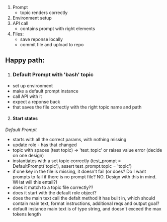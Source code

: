 
1. Prompt
    - topic renders correctly
2. Environment setup
3. API call
    - contains prompt with right elements
4. Files:
    - save reponse locally
    - commit file and upload to repo


## Happy path:

1. ### Default Prompt with 'bash' topic
- set up environment
- make a default prompt instance
- call API with it
- expect a reponse back
- that saves the file correctly with the right topic name and path

2. #### Start states

*Default Prompt*
- starts with all the correct params, with nothing missing
- update role - has that changed
- topic with spaces (test topic) -> 'test_topic' or raises value error (decide on one design)
- instantiates with a set topic correctly (test_prompt = DefaultPrompt('topic'), assert test_prompt.topic = 'topic')
- if one key in the file is missing, it doesn't fail (or does? Do I want prompts to fail if there is no prompt file? NO. Design with this in mind. WHat will this entail?)
- does it match to a topic file correctly??
- does it start with the default role object?
- does the main text call the defalt method it has built in, which should contain main text, format instructions, additional reqs and output goal?
- default instance main text is of type string, and doesn't exceed the max tokens length

